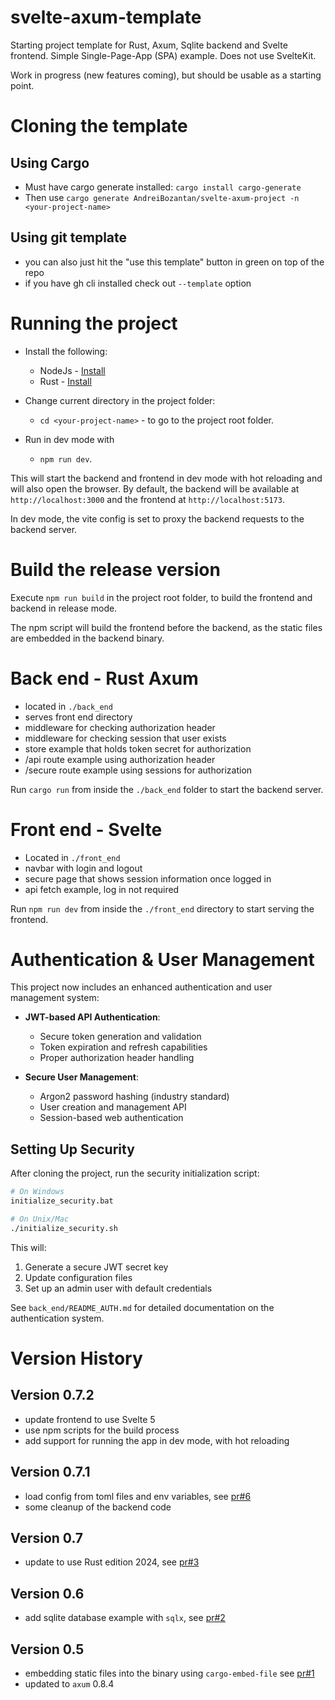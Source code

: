 # svelte-axum-template

Starting project template for Rust, Axum, Sqlite backend and Svelte frontend.  Simple Single-Page-App (SPA) example.  Does not use SvelteKit.

Work in progress (new features coming), but should be usable as a starting point.

# Cloning the template
## Using Cargo
- Must have cargo generate installed: `cargo install cargo-generate`
- Then use `cargo generate AndreiBozantan/svelte-axum-project -n <your-project-name>`

## Using git template
- you can also just hit the "use this template" button in green on top of the repo
- if you have gh cli installed check out `--template` option


# Running the project
- Install the following:
    - NodeJs - [Install](https://nodejs.org/en/download/)
    - Rust  - [Install](https://www.rust-lang.org/tools/install)

- Change current directory in the project folder:
    - `cd <your-project-name>` - to go to the project root folder.

- Run in dev mode with
    - `npm run dev`.

This will start the backend and frontend in dev mode with hot reloading and will also open the browser.
By default, the backend will be available at `http://localhost:3000` and the frontend at `http://localhost:5173`.

In dev mode, the vite config is set to proxy the backend requests to the backend server.

# Build the release version
Execute `npm run build` in the project root folder, to build the frontend and backend in release mode.

The npm script will build the frontend before the backend, as the static files are embedded in the backend binary.


# Back end - Rust Axum
- located in `./back_end`
- serves front end directory
- middleware for checking authorization header
- middleware for checking session that user exists
- store example that holds token secret for authorization
- /api route example using authorization header
- /secure route example using sessions for authorization

Run `cargo run` from inside the `./back_end` folder to start the backend server.

# Front end - Svelte
- Located in `./front_end`
- navbar with login and logout
- secure page that shows session information once logged in
- api fetch example, log in not required

Run `npm run dev` from inside the `./front_end` directory to start serving the frontend.

# Authentication & User Management

This project now includes an enhanced authentication and user management system:

- **JWT-based API Authentication**:
  - Secure token generation and validation
  - Token expiration and refresh capabilities
  - Proper authorization header handling

- **Secure User Management**:
  - Argon2 password hashing (industry standard)
  - User creation and management API
  - Session-based web authentication

## Setting Up Security

After cloning the project, run the security initialization script:

```bash
# On Windows
initialize_security.bat

# On Unix/Mac
./initialize_security.sh
```

This will:
1. Generate a secure JWT secret key
2. Update configuration files
3. Set up an admin user with default credentials

See `back_end/README_AUTH.md` for detailed documentation on the authentication system.

# Version History

## Version 0.7.2
- update frontend to use Svelte 5
- use npm scripts for the build process
- add support for running the app in dev mode, with hot reloading

## Version 0.7.1
- load config from toml files and env variables, see [pr#6](https://github.com/AndreiBozantan/svelte-axum-template/pull/6)
- some cleanup of the backend code

## Version 0.7
- update to use Rust edition 2024, see [pr#3](https://github.com/AndreiBozantan/svelte-axum-template/pull/3)

## Version 0.6
- add sqlite database example with `sqlx`, see [pr#2](https://github.com/AndreiBozantan/svelte-axum-template/pull/2)

## Version 0.5
- embedding static files into the binary using `cargo-embed-file` see [pr#1](https://github.com/AndreiBozantan/svelte-axum-template/pull/1)
- updated to `axum` 0.8.4
